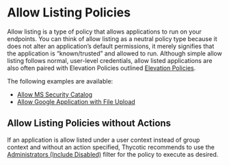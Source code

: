 [title]: # (Allow Listing)
[tags]: # (elevate)
[priority]: # (2)
# Allow Listing Policies

Allow listing is a type of policy that allows applications to run on your endpoints. You can think of allow listing as a neutral policy type because it does not alter an application’s default permissions, it merely signifies that the application is “known/trusted” and allowed to run. Although simple allow listing follows normal, user-level credentials, allow listed applications are also often paired with Elevation Policies outlined [Elevation Policies](../elevate/index.md).

The following examples are available:

* [Allow MS Security Catalog](ms-sec-cat.md)
* [Allow Google Application with File Upload](google-app-file-up.md)

## Allow Listing Policies without Actions

If an application is allow listed under a user context instead of group context and without an action specified, Thycotic recommends to use the [Administrators (Include Disabled)](../../../../admin/filters/default-filters.md#user_context_filters) filter for the policy to execute as desired.
